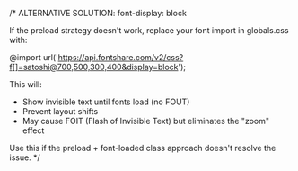 /* 
ALTERNATIVE SOLUTION: font-display: block

If the preload strategy doesn't work, replace your font import in globals.css with:

@import url('https://api.fontshare.com/v2/css?f[]=satoshi@700,500,300,400&display=block');

This will:
- Show invisible text until fonts load (no FOUT)
- Prevent layout shifts
- May cause FOIT (Flash of Invisible Text) but eliminates the "zoom" effect

Use this if the preload + font-loaded class approach doesn't resolve the issue.
*/

